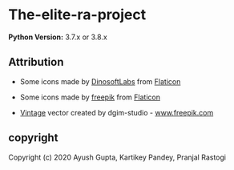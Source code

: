 # The-elite-ra-project

**Python Version:**
3.7.x or 3.8.x

## Attribution
- Some icons made by [DinosoftLabs](https://www.flaticon.com/authors/dinosoftlabsoft) from 
[Flaticon](https://www.flaticon.com)
- Some icons made by [freepik](https://www.flaticon.com/authors/freepik)
from [Flaticon](https://www.flaticon.com/)

- [Vintage](https://www.freepik.com/vectors/vintage) vector created by dgim-studio - www.freepik.com
## copyright
Copyright (c) 2020 Ayush Gupta, Kartikey Pandey, Pranjal Rastogi
